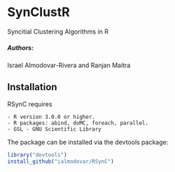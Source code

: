 # SynClustR
Syncitial Clustering Algorithms in R

##### Authors:
Israel Almodovar-Rivera and Ranjan Maitra

## Installation

RSynC requires

```
- R version 3.0.0 or higher.
- R packages: abind, doMC, foreach, parallel.
- GSL - GNU Scientific Library
```

The package can be installed via the devtools package:

```R
library("devtools")
install_github("ialmodovar/RSynC")
```
